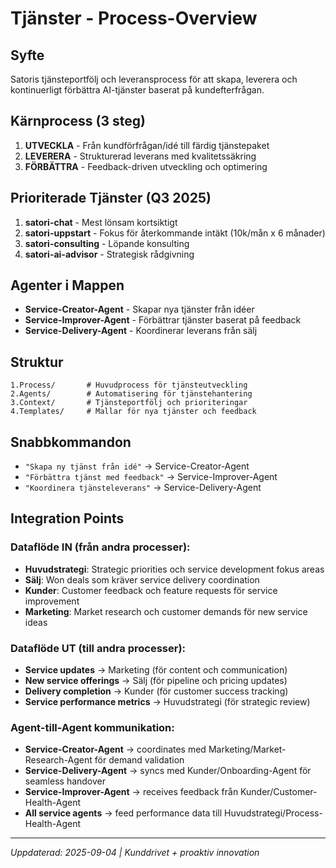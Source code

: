 # Tjänster - Process-Overview

## Syfte
Satoris tjänsteportfölj och leveransprocess för att skapa, leverera och kontinuerligt förbättra AI-tjänster baserat på kundefterfrågan.

## Kärnprocess (3 steg)
1. **UTVECKLA** - Från kundförfrågan/idé till färdig tjänstepaket
2. **LEVERERA** - Strukturerad leverans med kvalitetssäkring
3. **FÖRBÄTTRA** - Feedback-driven utveckling och optimering

## Prioriterade Tjänster (Q3 2025)
1. **satori-chat** - Mest lönsam kortsiktigt
2. **satori-uppstart** - Fokus för återkommande intäkt (10k/mån x 6 månader)
3. **satori-consulting** - Löpande konsulting 
4. **satori-ai-advisor** - Strategisk rådgivning

## Agenter i Mappen
- **Service-Creator-Agent** - Skapar nya tjänster från idéer
- **Service-Improver-Agent** - Förbättrar tjänster baserat på feedback
- **Service-Delivery-Agent** - Koordinerar leverans från sälj

## Struktur
```
1.Process/       # Huvudprocess för tjänsteutveckling
2.Agents/        # Automatisering för tjänstehantering
3.Context/       # Tjänsteportfölj och prioriteringar
4.Templates/     # Mallar för nya tjänster och feedback
```

## Snabbkommandon
- `"Skapa ny tjänst från idé"` → Service-Creator-Agent
- `"Förbättra tjänst med feedback"` → Service-Improver-Agent  
- `"Koordinera tjänsteleverans"` → Service-Delivery-Agent

## Integration Points

### Dataflöde IN (från andra processer):
- **Huvudstrategi**: Strategic priorities och service development fokus areas
- **Sälj**: Won deals som kräver service delivery coordination
- **Kunder**: Customer feedback och feature requests för service improvement
- **Marketing**: Market research och customer demands för new service ideas

### Dataflöde UT (till andra processer):
- **Service updates** → Marketing (för content och communication)
- **New service offerings** → Sälj (för pipeline och pricing updates)
- **Delivery completion** → Kunder (för customer success tracking)
- **Service performance metrics** → Huvudstrategi (för strategic review)

### Agent-till-Agent kommunikation:
- **Service-Creator-Agent** → coordinates med Marketing/Market-Research-Agent för demand validation
- **Service-Delivery-Agent** → syncs med Kunder/Onboarding-Agent för seamless handover
- **Service-Improver-Agent** → receives feedback från Kunder/Customer-Health-Agent
- **All service agents** → feed performance data till Huvudstrategi/Process-Health-Agent

---
*Uppdaterad: 2025-09-04 | Kunddrivet + proaktiv innovation*